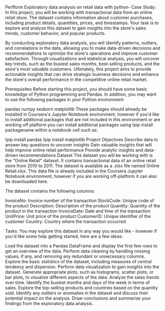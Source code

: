 Perfform Exploratory data analysis on retail data with python-
Case Study:
In this project, you will be working with transactional data from an online retail store. The dataset contains information about customer purchases, including product details, quantities, prices, and timestamps. 
Your task is to explore and analyze this dataset to gain insights into the store's sales trends, customer behavior, and popular products.

By conducting exploratory data analysis, you will identify patterns, outliers, and correlations in the data, allowing you to make data-driven decisions and recommendations to optimize the store's operations and improve customer satisfaction. Through visualizations and statistical analysis, you will uncover key trends, such as the busiest sales months, best-selling products, and the store's most valuable customers. Ultimately, this project aims to provide actionable insights that can drive strategic business decisions and enhance the store's overall performance in the competitive online retail market.

Prerequisites
Before starting this project, you should have some basic knowledge of Python programming and Pandas. In addition, you may want to use the following packages in your Python environment:

pandas
numpy
seaborn
matplotlib
These packages should already be installed in Coursera's Jupyter Notebook environment, however if you'd like to install additional packages that are not included in this environment or are working off platform you can install additional packages using !pip install packagename within a notebook cell such as:

!pip install pandas
!pip install matplotlib
Project Objectives
Describe data to answer key questions to uncover insights
Gain valuable insights that will help improve online retail performance
Provide analytic insights and data-driven recommendations
Dataset
The dataset you will be working with is the "Online Retail" dataset. It contains transactional data of an online retail store from 2010 to 2011. The dataset is available as a .xlsx file named Online Retail.xlsx. This data file is already included in the Coursera Jupyter Notebook environment, however if you are working off-platform it can also be downloaded here.

The dataset contains the following columns:

InvoiceNo: Invoice number of the transaction
StockCode: Unique code of the product
Description: Description of the product
Quantity: Quantity of the product in the transaction
InvoiceDate: Date and time of the transaction
UnitPrice: Unit price of the product
CustomerID: Unique identifier of the customer
Country: Country where the transaction occurred

Tasks:
You may explore this dataset in any way you would like - however if you'd like some help getting started, here are a few ideas:

Load the dataset into a Pandas DataFrame and display the first few rows to get an overview of the data.
Perform data cleaning by handling missing values, if any, and removing any redundant or unnecessary columns.
Explore the basic statistics of the dataset, including measures of central tendency and dispersion.
Perform data visualization to gain insights into the dataset. Generate appropriate plots, such as histograms, scatter plots, or bar plots, to visualize different aspects of the data.
Analyze the sales trends over time. Identify the busiest months and days of the week in terms of sales.
Explore the top-selling products and countries based on the quantity sold.
Identify any outliers or anomalies in the dataset and discuss their potential impact on the analysis.
Draw conclusions and summarize your findings from the exploratory data analysis.
